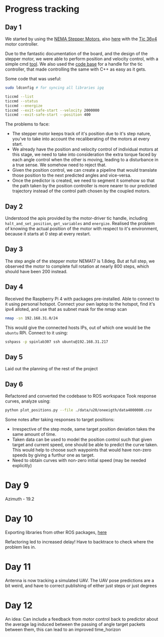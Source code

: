 # Progress tracking

## Day 1

We started by using the [NEMA Stepper Motors](https://robokits.co.in/motors/stepper-motor/stepper-motor-with-gearbox/nema17-planetary-geared-stepper-motor-14kgcm?products_id=2115:bdc4626aa1d1df8e14d80d345b2a442d), also [here](https://thinkrobotics.com/products/nema-17-planetary-gear-stepper-motor-100-1) with the [Tic 36v4](https://www.pololu.com/product/3141) motor controller.

Due to the fantastic documentation of the board, and the design of the stepper motor, we were able to perform position and velocity control, with a simple cmd [tool](https://www.pololu.com/docs/0J71/4.4). We also used the [code base](https://github.com/pololu/pololu-tic-software) for a handle for the tic controller, that made controlling the same with C++ as easy as it gets.

Some code that was useful:

```bash
sudo ldconfig # for syncing all libraries igq

ticcmd --list
ticcmd --status
ticcmd --energize
ticcmd --exit-safe-start --velocity 2000000
ticcmd --exit-safe-start --position 400
```

The problems to face:
- The stepper motor keeps track of it's position due to it's step nature, you've to take into account the recaliberating of the motors at every start.
- We already have the position and velocity control of individual motors at this stage, we need to take into consideration the extra torque faced by each angle control when the other is moving, leading to a disturbance in a true sense. We somehow need to reject that.
- Given the position control, we can create a pipeline that would translate those position to the next predicted angles and vice-versa.
- Once the predictor is created, we need to segment it somehow so that the path taken by the position controller is more nearer to our predicted trajectory instead of the control path chosen by the coupled motors.

## Day 2

Understood the apis provided by the motor-driver tic handle, including `halt_and_set_position`, `get_variables` and `energize`.
Realised the problem of knowing the actual position of the motor with respect to it's environment, because it starts at 0 step at every restart.

## Day 3

The step angle of the stepper motor NEMA17 is 1.8deg. But at full step, we observed the motor to complete full rotation at nearly 800 steps, which should have been 200 instead.

## Day 4

Received the Raspberry Pi 4 with packages pre-installed. Able to connect to it using personal hotspot. Connect your own laptop to the hotspot, find it's ipv4 alloted, and use that as subnet mask for the nmap scan

```bash
nmap -sn 192.168.31.0/24
```

This would give the connected hosts IPs, out of which one would be the `ubuntu` RPi. Connect to it using:

```bash
sshpass -p spinlab307 ssh ubuntu@192.168.31.217
```

## Day 5

Laid out the planning of the rest of the project

## Day 6

Refactored and converted the codebase to ROS workspace
Took response curves, analyze using:

```bash
python plot_positions.py --file ./data/u20/oneeigth/data4000000.csv
```

Some notes after taking responses to target positions:

- Irrespective of the step mode, same target position deviation takes the same amount of time.
- Taken data can be used to model the position control such that given target and current speed, one should be able to predict the curve taken. This would help to choose such waypoints that would have non-zero speeds by giving a furthur one as target.
- Need to obtain curves with non-zero initial speed (may be needed explicitly)

# Day 9

Azimuth - 19.2

# Day 10

Exporting libraries from other ROS packages, [here](https://jbohren.com/articles/modular-ros-packages#using-libraries-from-other-packages)

Refactoring led to increased delay! Have to backtrace to check where the problem lies in.

# Day 11

Antenna is now tracking a simulated UAV. The UAV pose predictions are a bit weird, and have to correct publishing of either just steps
or just degrees

# Day 12

An idea: Can include a feedback from motor control back to predictor about the average lag induced between the passing of angle target packets between them, this can lead to an improved time_horizon
